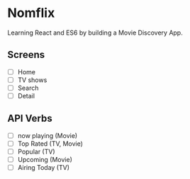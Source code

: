# Nomflix

Learning React and ES6 by building a Movie Discovery
App.

## Screens

- [ ] Home
- [ ] TV shows
- [ ] Search
- [ ] Detail

## API Verbs

- [ ] now playing (Movie)
- [ ] Top Rated (TV, Movie)
- [ ] Popular (TV)
- [ ] Upcoming (Movie)
- [ ] Airing Today (TV)
